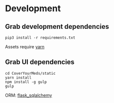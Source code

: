 # Development

## Grab development dependencies
```
pip3 install -r requirements.txt
```

Assets require [yarn](https://yarnpkg.com/lang/en/docs/install/)

## Grab UI dependencies
```
cd CoverYourMeds/static
yarn install
npm install -g gulp
gulp
```

ORM: [flask_sqlalchemy](http://flask-sqlalchemy.pocoo.org)
